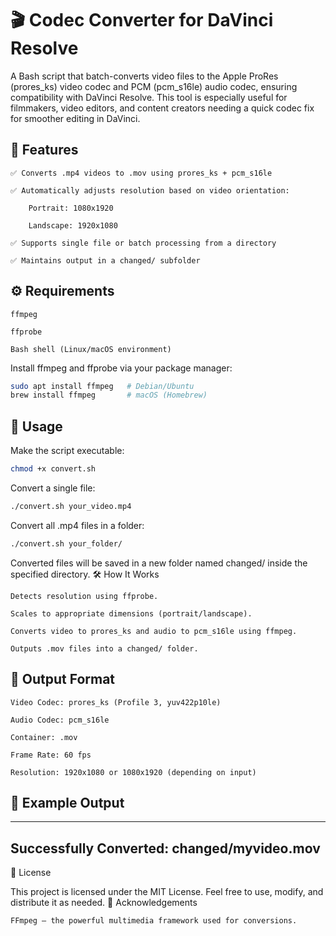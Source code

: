 # 🎬 Codec Converter for DaVinci Resolve

A Bash script that batch-converts video files to the Apple ProRes (prores_ks) video codec and PCM (pcm_s16le) audio codec, ensuring compatibility with DaVinci Resolve. This tool is especially useful for filmmakers, video editors, and content creators needing a quick codec fix for smoother editing in DaVinci.
## 📁 Features

    ✅ Converts .mp4 videos to .mov using prores_ks + pcm_s16le

    ✅ Automatically adjusts resolution based on video orientation:

        Portrait: 1080x1920

        Landscape: 1920x1080

    ✅ Supports single file or batch processing from a directory

    ✅ Maintains output in a changed/ subfolder

## ⚙️ Requirements

    ffmpeg

    ffprobe

    Bash shell (Linux/macOS environment)

Install ffmpeg and ffprobe via your package manager:

```bash
sudo apt install ffmpeg   # Debian/Ubuntu
brew install ffmpeg       # macOS (Homebrew)
```


## 🚀 Usage

Make the script executable:

```bash
chmod +x convert.sh
```

Convert a single file:

```bash
./convert.sh your_video.mp4
```

Convert all .mp4 files in a folder:

```bash
./convert.sh your_folder/
```

Converted files will be saved in a new folder named changed/ inside the specified directory.
🛠 How It Works

    Detects resolution using ffprobe.

    Scales to appropriate dimensions (portrait/landscape).

    Converts video to prores_ks and audio to pcm_s16le using ffmpeg.

    Outputs .mov files into a changed/ folder.

## 📂 Output Format

    Video Codec: prores_ks (Profile 3, yuv422p10le)

    Audio Codec: pcm_s16le

    Container: .mov

    Frame Rate: 60 fps

    Resolution: 1920x1080 or 1080x1920 (depending on input)

## 🧾 Example Output

--------------------------
Successfully Converted: changed/myvideo.mov
--------------------------

📄 License

This project is licensed under the MIT License. Feel free to use, modify, and distribute it as needed.
🙏 Acknowledgements

    FFmpeg — the powerful multimedia framework used for conversions.
